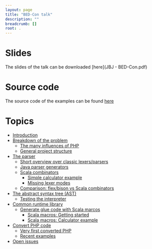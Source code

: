 ```yaml
---
layout: page
title: "BED-Con talk"
description: ""
breadcrumb: []
root: .
---
```


# Slides

The slides of the talk can be downloaded [here](JBJ - BED-Con.pdf)

# Source code

The source code of the examples can be found [here](https://github.com/leanovate/bedcon)

# Topics

* [Introduction](talk/introduction.html)
* [Breakdown of the problem](talk/breakdown.html)
  * [The many influences of PHP](talk/php_influences.html)
  * [General project structure](talk/project_structure.html)
* [The parser](talk/parser.html)
  * [Short overview over classic lexers/parsers](talk/classic_parsers.html)
  * [Java parser generators](talk/java_parser_generators.html)
  * [Scala combinators](talk/scala_combinators.html)
    * [Simple calculator example](talk/scala_calculator_example.html)
    * [Missing lexer modes](talk/missing_lexer_modes.html)
  * [Comparison: flex/bison vs Scala combinators](talk/comparison_classic_scala.html)
* [The abstract syntax tree (AST)](talk/abstract_syntax_tree.html)
  * [Testing the interpreter](talk/interpreter_testing.html)
* [Common runtime library](talk/runtime_library.html)
  * [Generate glue code with Scala marcos](talk/generate_glue_code.html)
    * [Scala macros: Getting started](talk/scala_macros.html)
    * [Scala macros: Calculator example](talk/scala_macros_calculator.html)
* [Convert PHP code](talk/converter.html)
  * [Very first converted PHP](talk/very_first_converted.html)
  * [Recent examples](talk/converter_examples.html)
* [Open issues]()